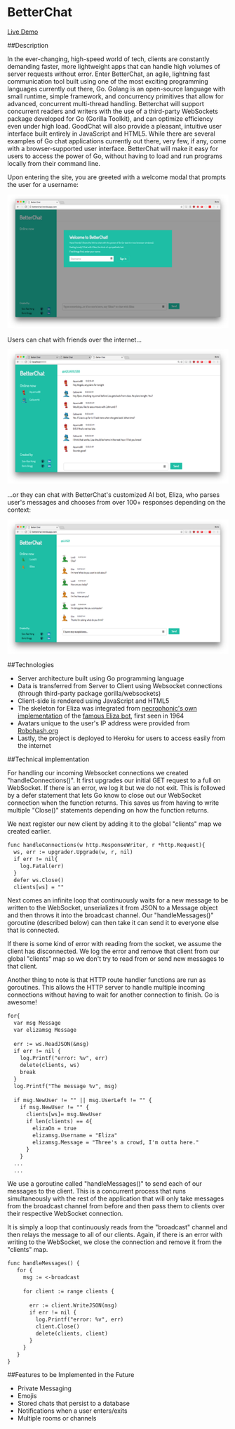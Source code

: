 # BetterChat

[Live Demo](https://betterchat.herokuapp.com/)

##Description

In the ever-changing, high-speed world of tech, clients are constantly demanding faster, more lightweight apps that can handle high volumes of server requests without error. Enter BetterChat, an agile, lightning fast communication tool built using one of the most exciting programming languages currently out there, Go. Golang is an open-source language with small runtime, simple framework, and concurrency primitives that allow for advanced, concurrent multi-thread handling. Betterchat will support concurrent readers and writers with the use of a third-party WebSockets package developed for Go (Gorilla Toolkit), and can optimize efficiency even under high load. GoodChat will also provide a pleasant, intuitive user interface built entirely in JavaScript and HTML5. While there are several examples of Go chat applications currently out there, very few, if any, come with a browser-supported user interface. BetterChat will make it easy for users to access the power of Go, without having to load and run programs locally from their command line.

Upon entering the site, you are greeted with a welcome modal that prompts the user for a username:

![Modal Demo](docs/modaldemo.png)

Users can chat with friends over the internet...

![Chat Demo](docs/Chatdemo.png)

...or they can chat with BetterChat's customized AI bot, Eliza, who parses user's messages and chooses from over 100+ responses depending on the context:

![Eliza Demo](docs/elizademo.png)


##Technologies
* Server architecture built using Go programming language
* Data is transferred from Server to Client using Websocket connections (through third-party package gorilla/websockets)
* Client-side is rendered using JavaScript and HTML5
* The skeleton for Eliza was integrated from [necrophonic's own implementation](https://github.com/necrophonic/go-eliza) of the [famous Eliza bot](https://en.wikipedia.org/wiki/ELIZA), first seen in 1964
* Avatars unique to the user's IP address were provided from [Robohash.org](https://robohash.org/)
* Lastly, the project is deployed to Heroku for users to access easily from the internet

##Technical implementation

For handling our incoming Websocket connections we created "handleConnections()". It first upgrades our initial GET request to a full on WebSocket. If there is an error, we log it but we do not exit. This is followed by a defer statement that lets Go know to close out our WebSocket connection when the function returns. This saves us from having to write multiple "Close()" statements depending on how the function returns.

We next register our new client by adding it to the global "clients" map we created earlier.

```
func handleConnections(w http.ResponseWriter, r *http.Request){
  ws, err := upgrader.Upgrade(w, r, nil)
  if err != nil{
    log.Fatal(err)
  }
  defer ws.Close()
  clients[ws] = ""

```

Next comes an infinite loop that continuously waits for a new message to be written to the WebSocket, unserializes it from JSON to a Message object and then throws it into the broadcast channel. Our "handleMessages()" goroutine (described below) can then take it can send it to everyone else that is connected.

If there is some kind of error with reading from the socket, we assume the client has disconnected. We log the error and remove that client from our global "clients" map so we don't try to read from or send new messages to that client.

Another thing to note is that HTTP route handler functions are run as goroutines. This allows the HTTP server to handle multiple incoming connections without having to wait for another connection to finish. Go is awesome!

```
for{
  var msg Message
  var elizamsg Message

  err := ws.ReadJSON(&msg)
  if err != nil {
    log.Printf("error: %v", err)
    delete(clients, ws)
    break
  }
  log.Printf("The message %v", msg)

  if msg.NewUser != "" || msg.UserLeft != "" {
    if msg.NewUser != "" {
      clients[ws]= msg.NewUser
      if len(clients) == 4{
        elizaOn = true
        elizamsg.Username = "Eliza"
        elizamsg.Message = "Three's a crowd, I'm outta here."
      }
    }
  ...
  ...
```

We use a goroutine called "handleMessages()" to send each of our messages to the client. This is a concurrent process that runs simultaneously with the rest of the application that will only take messages from the broadcast channel from before and then pass them to clients over their respective WebSocket connection.

It is simply a loop that continuously reads from the "broadcast" channel and then relays the message to all of our clients. Again, if there is an error with writing to the WebSocket, we close the connection and remove it from the "clients" map.

```
func handleMessages() {
   for {
     msg := <-broadcast

     for client := range clients {

       err := client.WriteJSON(msg)
       if err != nil {
         log.Printf("error: %v", err)
         client.Close()
         delete(clients, client)
       }
     }
   }
}
```


##Features to be Implemented in the Future

* Private Messaging
* Emojis
* Stored chats that persist to a database
* Notifications when a user enters/exits
* Multiple rooms or channels
